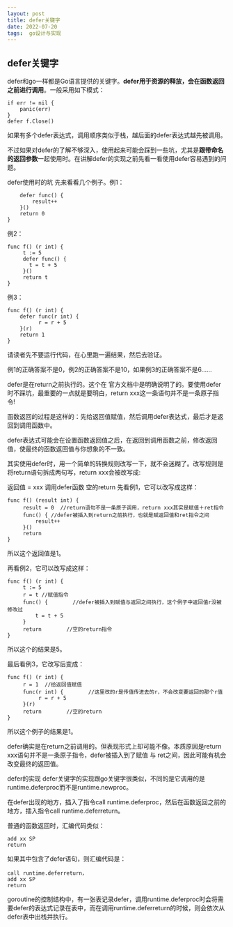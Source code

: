 ```yaml
---
layout: post
title: defer关键字
date: 2022-07-20
tags:  go设计与实现 
---
```


## defer关键字
defer和go一样都是Go语言提供的关键字。**defer用于资源的释放，会在函数返回之前进行调用**。一般采用如下模式：

```f,err := os.Open(filename)
if err != nil {
    panic(err)
}
defer f.Close() 
```

如果有多个defer表达式，调用顺序类似于栈，越后面的defer表达式越先被调用。

不过如果对defer的了解不够深入，使用起来可能会踩到一些坑，尤其是**跟带命名的返回参数**一起使用时。在讲解defer的实现之前先看一看使用defer容易遇到的问题。

defer使用时的坑
先来看看几个例子。例1：

```func f() (result int) {
    defer func() {
        result++
    }()
    return 0
}
```
例2：

```
func f() (r int) {
     t := 5
     defer func() {
       t = t + 5
     }()
     return t
}
```
例3：

```
func f() (r int) {
    defer func(r int) {
          r = r + 5
    }(r)
    return 1
}
```
请读者先不要运行代码，在心里跑一遍结果，然后去验证。

例1的正确答案不是0，例2的正确答案不是10，如果例3的正确答案不是6......

defer是在return之前执行的。这个在 官方文档中是明确说明了的。要使用defer时不踩坑，最重要的一点就是要明白，return xxx这一条语句并不是一条原子指令!

函数返回的过程是这样的：先给返回值赋值，然后调用defer表达式，最后才是返回到调用函数中。

defer表达式可能会在设置函数返回值之后，在返回到调用函数之前，修改返回值，使最终的函数返回值与你想象的不一致。

其实使用defer时，用一个简单的转换规则改写一下，就不会迷糊了。改写规则是将return语句拆成两句写，return xxx会被改写成:

返回值 = xxx
调用defer函数
空的return
先看例1，它可以改写成这样：

```
func f() (result int) {
     result = 0  //return语句不是一条原子调用，return xxx其实是赋值＋ret指令
     func() { //defer被插入到return之前执行，也就是赋返回值和ret指令之间
         result++
     }()
     return
}
```
所以这个返回值是1。

再看例2，它可以改写成这样：

```
func f() (r int) {
     t := 5
     r = t //赋值指令
     func() {        //defer被插入到赋值与返回之间执行，这个例子中返回值r没被修改过
         t = t + 5
     }
     return        //空的return指令
}
```
所以这个的结果是5。

最后看例3，它改写后变成：

```
func f() (r int) {
     r = 1  //给返回值赋值
     func(r int) {        //这里改的r是传值传进去的r，不会改变要返回的那个r值
          r = r + 5
     }(r)
     return        //空的return
}
```
所以这个例子的结果是1。

defer确实是在return之前调用的。但表现形式上却可能不像。本质原因是return xxx语句并不是一条原子指令，defer被插入到了赋值 与 ret之间，因此可能有机会改变最终的返回值。

defer的实现
defer关键字的实现跟go关键字很类似，不同的是它调用的是runtime.deferproc而不是runtime.newproc。

在defer出现的地方，插入了指令call runtime.deferproc，然后在函数返回之前的地方，插入指令call runtime.deferreturn。

普通的函数返回时，汇编代码类似：

```
add xx SP
return
```
如果其中包含了defer语句，则汇编代码是：

```
call runtime.deferreturn，
add xx SP
return
```
goroutine的控制结构中，有一张表记录defer，调用runtime.deferproc时会将需要defer的表达式记录在表中，而在调用runtime.deferreturn的时候，则会依次从defer表中出栈并执行。